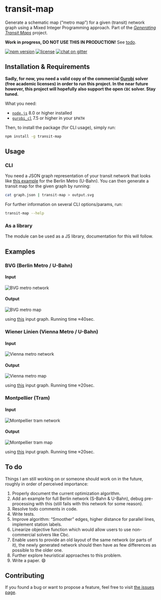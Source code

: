 # transit-map

Generate a schematic map (“metro map”) for a given (transit) network graph using a Mixed Integer Programming approach. Part of the [*Generating Transit Maps*](https://github.com/public-transport/generating-transit-maps) project.

**Work in progress, DO NOT USE THIS IN PRODUCTION!** See [todo](#to-do).

[![npm version](https://img.shields.io/npm/v/transit-map.svg)](https://www.npmjs.com/package/transit-map)
[![license](https://img.shields.io/github/license/juliuste/transit-map.svg?style=flat)](license)
[![chat on gitter](https://badges.gitter.im/juliuste.svg)](https://gitter.im/juliuste)

## Installation & Requirements

**Sadly, for now, you need a valid copy of the commercial [Gurobi](https://www.gurobi.com/) solver (free academic licenses) in order to run this project. In the near future however, this project will hopefully also support the open `CBC` solver. Stay tuned.**

What you need:

- [`node.js`](http://nodejs.org/) 8.0 or higher installed
- [`gurobi_cl`](https://www.gurobi.com/) 7.5 or higher in your `$PATH`

Then, to install the package (for CLI usage), simply run:

```sh
npm install -g transit-map
```

## Usage

### CLI

You need a JSON graph representation of your transit network that looks like [this example](examples/bvg.input.json) for the Berlin Metro (U-Bahn). You can then generate a transit map for the given graph by running:

```sh
cat graph.json | transit-map > output.svg
```

For further information on several CLI options/params, run:

```sh
transit-map --help
```

### As a library

The module can be used as a JS library, documentation for this will follow.

## Examples

### BVG (Berlin Metro / U-Bahn)

#### Input

![BVG metro network](examples/bvg.input.svg)

#### Output

![BVG metro map](examples/bvg.output.svg)

using [this](examples/bvg.input.json) input graph. Running time ≈40sec.

### Wiener Linien (Vienna Metro / U-Bahn)

#### Input

![Vienna metro network](examples/wien.input.svg)

#### Output

![Vienna metro map](examples/wien.output.svg)

using [this](examples/wien.input.json) input graph. Running time ≈20sec.

### Montpellier (Tram)

#### Input

![Montpellier tram network](examples/montpellier.input.svg)

#### Output

![Montpellier tram map](examples/montpellier.output.svg)

using [this](examples/wien.input.json) input graph. Running time ≈20sec.

## To do

Things I am still working on or someone should work on in the future, roughly in order of perceived importance:

1. Properly document the current optimization algorithm.
2. Add an example for full Berlin network (S-Bahn & U-Bahn), debug pre-processing with this (still fails with this network for some reason).
3. Resolve todo comments in code.
4. Write tests.
5. Improve algorithm: “Smoother” edges, higher distance for parallel lines, implement station labels.
6. Linearize objective function which would allow users to use non-commercial solvers like Cbc.
7. Enable users to provide an old layout of the same network (or parts of it), the newly generated network should then have as few differences as possible to the older one.
8. Further explore heuristical approaches to this problem.
9. Write a paper. 😄

## Contributing

If you found a bug or want to propose a feature, feel free to visit [the issues page](https://github.com/juliuste/transit-map/issues).
